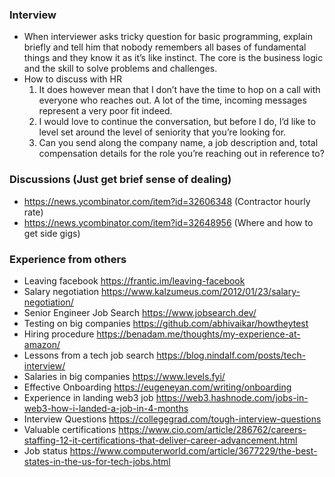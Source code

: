 ### Interview

- When interviewer asks tricky question for basic programming, explain briefly and tell him that nobody remembers all bases of fundamental things and they know it as it’s like instinct. The core is the business logic and the skill to solve problems and challenges.
- How to discuss with HR
  1. It does however mean that I don’t have the time to hop on a call with everyone who reaches out. A lot of the time, incoming messages represent a very poor fit indeed.
  2. I would love to continue the conversation, but before I do, I’d like to level set around the level of seniority that you’re looking for.
  3. Can you send along the company name, a job description and, total compensation details for the role you’re reaching out in reference to?


### Discussions (Just get brief sense of dealing)

- https://news.ycombinator.com/item?id=32606348 (Contractor hourly rate)
- https://news.ycombinator.com/item?id=32648956 (Where and how to get side gigs)


### Experience from others

-	Leaving facebook
https://frantic.im/leaving-facebook 
-	Salary negotiation
https://www.kalzumeus.com/2012/01/23/salary-negotiation/ 
-	Senior Engineer Job Search
https://www.jobsearch.dev/ 
-	Testing on big companies
https://github.com/abhivaikar/howtheytest 
-	Hiring procedure
https://benadam.me/thoughts/my-experience-at-amazon/ 
-	Lessons from a tech job search
https://blog.nindalf.com/posts/tech-interview/ 
-	Salaries in big companies
https://www.levels.fyi/ 
-	Effective Onboarding 
https://eugeneyan.com/writing/onboarding 
-	Experience in landing web3 job
https://web3.hashnode.com/jobs-in-web3-how-i-landed-a-job-in-4-months 
-	Interview Questions
https://collegegrad.com/tough-interview-questions 
-	Valuable certifications
https://www.cio.com/article/286762/careers-staffing-12-it-certifications-that-deliver-career-advancement.html 
-	Job status
https://www.computerworld.com/article/3677229/the-best-states-in-the-us-for-tech-jobs.html 

